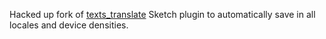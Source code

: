 Hacked up fork of [texts_translate](https://github.com/laresgoiti/texts_translate) Sketch plugin to automatically save in all locales and device densities.